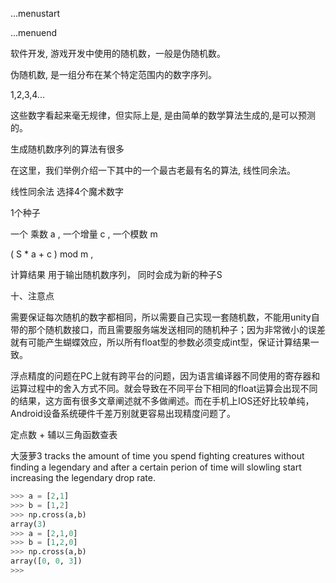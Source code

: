 ...menustart


...menuend


软件开发, 游戏开发中使用的随机数，一般是伪随机数。

伪随机数, 是一组分布在某个特定范围内的数字序列。

1,2,3,4...


这些数字看起来毫无规律，但实际上是, 是由简单的数学算法生成的,是可以预测的。


生成随机数序列的算法有很多


在这里，我们举例介绍一下其中的一个最古老最有名的算法, 线性同余法。 



线性同余法 选择4个魔术数字


1个种子 

一个 乘数 a , 一个增量 c , 一个模数 m

( S * a  + c ) mod m ,


计算结果 用于输出随机数序列， 同时会成为新的种子S






十、注意点

需要保证每次随机的数字都相同，所以需要自己实现一套随机数，不能用unity自带的那个随机数接口，而且需要服务端发送相同的随机种子；因为非常微小的误差就有可能产生蝴蝶效应，所以所有float型的参数必须变成int型，保证计算结果一致。



浮点精度的问题在PC上就有跨平台的问题，因为语言编译器不同使用的寄存器和运算过程中的舍入方式不同。就会导致在不同平台下相同的float运算会出现不同的结果，这方面有很多文章阐述就不多做阐述。而在手机上IOS还好比较单纯，Android设备系统硬件千差万别就更容易出现精度问题了。

定点数 + 辅以三角函数查表

大菠萝3   tracks the amount of time you spend fighting creatures without finding a legendary and after a certain perion of time will slowling start increasing the legendary drop rate.


```python
>>> a = [2,1]
>>> b = [1,2]
>>> np.cross(a,b)
array(3)
>>> a = [2,1,0]
>>> b = [1,2,0]
>>> np.cross(a,b)
array([0, 0, 3])
>>>
```




